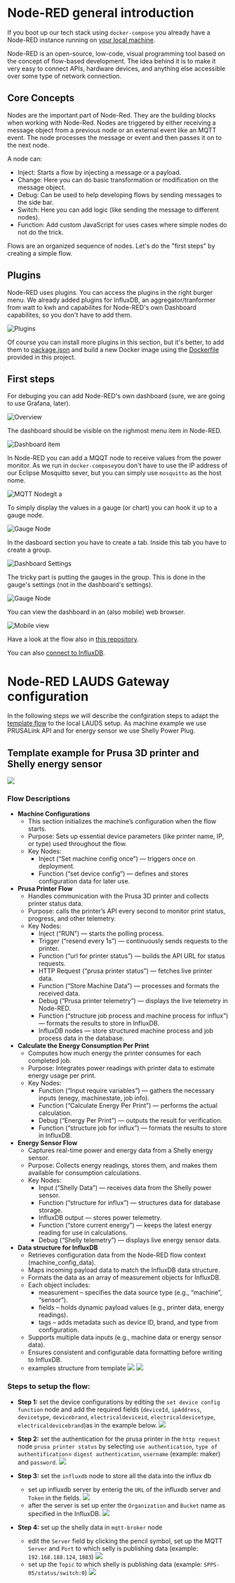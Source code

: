 # Node-RED general introduction

If you boot up our tech stack using `docker-compose` you already have a Node-RED instance running on [your local machine](http://localhost:1880/).

Node-RED is an open-source, low-code, visual programming tool based on the concept of flow-based development. The idea behind it is to make it very easy to connect APIs, hardware devices, and anything else accessible over some type of network connection.

## Core Concepts

Nodes are the important part of Node-Red. They are the building blocks when working with Node-Red. Nodes are triggered by either receiving a message object from a previous node or an external event like an MQTT event. The node processes the message or event and then passes it on to the next node.

A node can:
* Inject: Starts a flow by injecting a message or a payload.
* Change: Here you can do basic transformation or modification on the message object.
* Debug: Can be used to help developing flows by sending messages to the side bar.
* Switch: Here you can add logic (like sending the message to different nodes).
* Function: Add custom JavaScript for uses cases where simple nodes do not do the trick.

Flows are an organized sequence of nodes. Let's do the "first steps" by creating a simple flow.

## Plugins


Node-RED uses plugins. You can access the plugins in the right burger menu. We already added  plugins for InfluxDB, an aggregator/tranformer from watt to kwh and capabilites for Node-RED's own Dashboard capabilites, so you don't have to add them.

![Plugins](./docs/images/node-red-plugins.png)

Of course you can install more plugins in this section, but it's better, to add them to [package.json](../../software/flow/package.json) and build a new Docker image using the [Dockerfile](../../software/flow/Dockerfile) provided in this project. 

## First steps

For debuging you can add Node-RED's own dashboard (sure, we are going to use Grafana, later).

![Overview](./docs/images/1-overview.png)

The dashboard should be visible on the righmost menu item in Node-RED.

![Dashboard item](./docs/images/dashboard.png)

In Node-RED you can add a MQQT node to receive values from the power monitor. As we run in `docker-compose`you don't have to use the IP address of our Eclipse Mosquitto sever, but you can simply use `mosquitto` as the host nome.

![MQTT Node](./docs/images/2-mqtt-node.png)git a

To simply display the values in a gauge (or chart) you can hook it up to a gauge node.

 ![Gauge Node](./docs/images/3-gauge-node.png) 

In the dasboard section you have to create a tab. Inside this tab you have to create a group. 

![Dashboard Settings](./docs/images/4-dashboard-node.png)

The tricky part is putting the gauges in the group. This is done in the gauge's settings (not in the dashboard's settings).

![Gauge Node](./docs/images/3-gauge-node.png) 

You can view the dashboard in an (also mobile) web browser.

![Mobile view](./docs/images/5-dashboard.png)

Have a look at the flow also in [this repository](./docs/00-dashboard-example/dashboard.json).

You can also [connect to InfluxDB](./docs/node-influx.md).


# Node-RED LAUDS Gateway configuration

In the following steps we will describe the confgiration steps to adapt the [template flow](software/flow/flows.json) to the local LAUDS setup. As machine example we use PRUSALink API and for energy sensor we use Shelly Power Plug.

## Template example for Prusa 3D printer and Shelly energy sensor
![](https://pad.fabcity.hamburg/uploads/5371346e-0f6f-4f14-8a5c-e6a0a5b36851.png)
### Flow Descriptions
- **Machine Configurations**
    - This section initializes the machine’s configuration when the flow starts.
    - Purpose: Sets up essential device parameters (like printer name, IP, or type) used throughout the flow.
    - Key Nodes:
        - Inject (“Set machine config once”) — triggers once on deployment.
        - Function (“set device config”) — defines and stores configuration data for later use.
- **Prusa Printer Flow**
    - Handles communication with the Prusa 3D printer and collects printer status data.
    - Purpose: calls the printer’s API every second to monitor print status, progress, and other telemetry.
    - Key Nodes:
        - Inject (“RUN”) — starts the polling process.
        - Trigger (“resend every 1s”) — continuously sends requests to the printer.
        - Function (“url for printer status”) — builds the API URL for status requests.
        - HTTP Request (“prusa printer status”) — fetches live printer data.
        - Function (“Store Machine Data”) — processes and formats the received data.
        - Debug (“Prusa printer telemetry”) — displays the live telemetry in Node-RED.
        - Function (“structure job process and machine process for influx”) — formats the results to store in InfluxDB.
        - InfluxDB nodes — store structured machine process and job process data in the database.
- **Calculate the Energy Consumption Per Print**
    - Computes how much energy the printer consumes for each completed job.
    - Purpose: Integrates power readings with printer data to estimate energy usage per print.
    - Key Nodes:
        - Function (“Input require variables”) — gathers the necessary inputs (enegy, machinestate, job info).
        - Function (“Calculate Energy Per Print”) — performs the actual calculation.
        - Debug (“Energy Per Print”) — outputs the result for verification.
        - Function (“structure job for influx”) — formats the results to store in InfluxDB.
- **Energy Sensor Flow**
    - Captures real-time power and energy data from a Shelly energy sensor.
    - Purpose: Collects energy readings, stores them, and makes them available for consumption calculations.
    - Key Nodes:
        - Input (“Shelly Data”) — receives data from the Shelly power sensor.
        - Function (“structure for influx”) — structures data for database storage.
        - InfluxDB output — stores power telemetry.
        - Function (“store current energy”) — keeps the latest energy reading for use in calculations.
        - Debug (“Shelly telemetry”) — displays live energy sensor data.
- **Data structure for InfluxDB**
    - Retrieves configuration data from the Node-RED flow context (machine_config_data).
    - Maps incoming payload data to match the InfluxDB data structure.
    - Formats the data as an array of measurement objects for InfluxDB.
    - Each object includes:
        - measurement – specifies the data source type (e.g., “machine”, “sensor”).
        - fields – holds dynamic payload values (e.g., printer data, energy readings).
        - tags – adds metadata such as device ID, brand, and type from configuration.
    - Supports multiple data inputs (e.g., machine data or energy sensor data).
    - Ensures consistent and configurable data formatting before writing to InfluxDB.
    - examples structure from template
    ![](https://pad.fabcity.hamburg/uploads/f811a3c5-8df4-4443-9120-7b01d07c8cf1.png)
    ![](https://pad.fabcity.hamburg/uploads/92a734f1-06ac-46ea-881a-435c8a85f331.png)


### Steps to setup the flow:
- **Step 1:** set the device configurations by editing the ```set device config function``` node and add the required fields (```deviceId```, ```ipAddress```, ```devicetype```, ```devicebrand```, ```electricaldeviceid```, ```electricaldevicetype```, ```electricaldevicebrand```)as in the example below.
    ![](https://pad.fabcity.hamburg/uploads/dbd05849-e14b-47b6-a3c0-c2d6d31cc683.png)

- **Step 2:** set the authentication for the prusa printer in the  ```http request``` node ```prusa printer status``` by selecting ```use authentication```, ```type of authentification```= ```digest authentication```, ```username``` (example: maker) and ```password```.
    ![](https://pad.fabcity.hamburg/uploads/5071a270-eed9-4934-a6a7-5f05ef9598a9.png)
- **Step 3:** set the ```influxdb``` node to store all the data into the influx db
    - set up influxdb server by enterig the ```URL``` of the influxdb server and ```Token``` in the fields.
    ![](https://pad.fabcity.hamburg/uploads/723381a5-574b-48de-9d2e-4ee7f619ecde.png)
    - after the server is set up enter the ```Organization``` and ```Bucket``` name as specified in the InfluxDB.
        ![](https://pad.fabcity.hamburg/uploads/ef565c37-bb84-479e-a94b-8383bfdfc81b.png)
- **Step 4:** set up the shelly data in ```mqtt-broker``` node
    - edit the ```Server``` field by clicking the pencil symbol, set up the MQTT ```Server``` and ```Port``` to which selly is publishing data (example: ```192.168.188.124```, ```1883```)
        ![](https://pad.fabcity.hamburg/uploads/1319f9b4-1c77-47c1-8ad4-e2dcf99c44fe.png)
    - set up the ```Topic``` to which shelly is publishing data (example: ```SPPS-05/status/switch:0```)
    ![](https://pad.fabcity.hamburg/uploads/6a4a9543-3f91-439a-aa32-687cd014cd54.png)